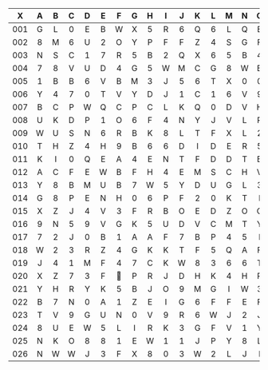 |X|A|B|C|D|E|F|G|H|I|J|K|L|M|N|O|P|Q|R|S|T|U|V|W|X|Y|Z|
|:-------:|:-------:|:-------:|:-------:|:-------:|:-------:|:-------:|:-------:|:-------:|:-------:|:-------:|:-------:|:-------:|:-------:|:-------:|:-------:|:-------:|:-------:|:-------:|:-------:|:-------:|:-------:|:-------:|:-------:|:-------:|:-------:|:-------:|
|001|G|L|0|E|B|W|X|5|R|6|Q|6|L|Q|E|T|I|C|L|M|4|I|W|7|8|G|
|002|8|M|6|U|2|O|Y|P|F|F|Z|4|S|G|F|V|6|V|H|T|S|E|Z|T|L|K|
|003|N|S|C|1|7|R|5|B|2|Q|X|6|5|B|4|2|2|E|V|Z|V|X|4|M|X|G|
|004|7|8|V|U|D|4|G|5|W|M|C|G|8|W|B|A|E|7|Q|R|I|6|9|G|T|U|
|005|1|B|B|6|V|B|M|3|J|5|6|T|X|0|0|M|Q|S|2|L|V|A|L|B|E|K|
|006|Y|4|7|0|T|V|Y|D|J|1|C|1|6|V|9|U|2|C|7|D|F|Z|L|5|T|K|
|007|B|C|P|W|Q|C|P|C|L|K|Q|0|D|V|H|1|K|9|1|H|U|Z|K|U|S|X|
|008|U|K|D|P|1|O|6|F|4|N|Y|J|V|L|R|E|M|5|K|1|V|A|M|Q|B|G|
|009|W|U|S|N|6|R|B|K|8|L|T|F|X|L|2|3|N|T|X|D|C|C|N|8|7|J|
|010|T|H|Z|4|H|9|B|6|6|D|I|D|E|R|5|7|R|D|0|0|Z|Z|7|N|6|H|
|011|K|I|0|Q|E|A|4|E|N|T|F|D|D|T|B|X|M|5|F|9|5|P|L|D|B|9|
|012|A|C|F|E|W|B|F|H|4|E|M|S|C|H|V|X|7|3|H|5|K|U|U|2|C|B|
|013|Y|8|B|M|U|B|7|W|5|Y|D|U|G|L|3|K|A|2|Q|9|E|U|7|3|8|J|
|014|G|8|P|E|N|H|0|6|P|F|2|0|K|T|I|5|O|X|Z|8|H|1|0|2|H|H|
|015|X|Z|J|4|V|3|F|R|B|O|E|D|Z|O|C|X|C|3|H|J|6|L|4|4|F|4|
|016|9|N|5|9|V|G|K|5|U|D|V|C|M|T|Y|M|E|D|N|J|M|8|X|J|Z|O|
|017|7|2|J|0|B|1|A|A|F|7|B|P|4|5|I|Q|2|5|P|H|B|X|J|S|N|8|
|018|W|2|3|R|Z|4|G|K|K|T|F|5|Q|A|F|V||1|9|F|B|4|5|D|H|7|
|019|J|4|1|M|F|4|7|C|K|W|8|3|6|6|T|9|V|S|E|6|E|I|W|6|8|4|
|020|X|Z|7|3|F||P|R|J|D|H|K|4|H|P|I|X|X|T|Z|X|M|L|U|3|E|
|021|Y|H|R|Y|K|5|B|J|O|9|M|G|I|W|3|P|7|F|J|S|C|W|E|6|Y|U|
|022|B|7|N|0|A|1|Z|E|I|G|6|F|F|E|F|N|9|P|J|0|X|N|5|C|V|K|
|023|T|V|9|G|U|N|0|V|9|R|6|W|J|2|J|0|3|C|M|S|O|W|R|D|7|R|
|024|8|U|E|W|5|L|I|R|K|3|G|F|V|1|Y|3|D|T|V|L|3|C|B|3|E|V|
|025|N|K|O|8|8|1|E|W|1|1|J|P|Y|8|L|D|W|V|N|R|9|M|1|S|6|A|
|026|N|W|W|J|3|F|X|8|0|3|W|2|L|J|I|C|W|4|X|B|7|Q|T|X|Q|C|